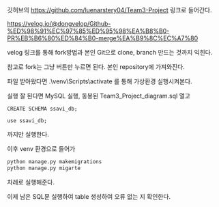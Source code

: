 깃허브의 https://github.com/luenarstery04/Team3-Project 링크로 들어간다.

https://velog.io/@dongvelop/Github-%ED%98%91%EC%97%85%ED%95%98%EA%B8%B0-PR%EB%B6%80%ED%84%B0-merge%EA%B9%8C%EC%A7%80

velog 링크를 통해 fork방법과 본인 Git으로 clone, branch 만드는 것까지 익힌다.

참고로 fork는 그냥 버튼만 누르면 된다. 본인 repository에 가져와진다.


파일 받아왔다면 .\venv\Scripts\activate 를 통해 가상환경 실행시켜본다.

실행 잘 된다면 MySQL 실행, 동봉된 Team3_Project_diagram.sql 열고

```
CREATE SCHEMA ssavi_db;

use ssavi_db;
```
까지만 실행한다.

이후 venv 환경으로 들어가

```cmd
python manage.py makemigrations
python manage.py migarte
```

차례로 실행해준다.

이제 남은 SQL문 실행하여 table 생성하여 오류 없는 지 확인한다.